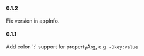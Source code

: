 #### 0.1.2
Fix version in appInfo.

#### 0.1.1
Add colon ':' support for propertyArg, e.g. `-Dkey:value` 